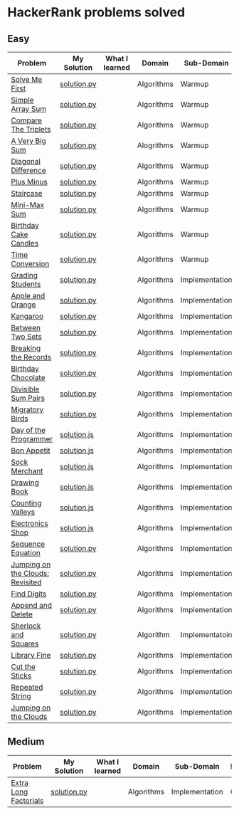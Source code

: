 # HackerRank problems solved

## Easy

| Problem                                                 | My Solution                        | What I learned | Domain     | Sub-Domain     | Date Solved |
| ------------------------------------------------------- | ---------------------------------- | -------------- | ---------- | -------------- | ----------- |
| [Solve Me First][1]                                     | [solution.py][2]                   |                | Algorithms | Warmup         | 08/28/2019  |
| [Simple Array Sum][4]                                   | [solution.py][5]                   |                | Algorithms | Warmup         | 08/28/2019  |
| [Compare The Triplets][7]                               | [solution.py][8]                   |                | Algorithms | Warmup         | 08/28/2019  |
| [A Very Big Sum][10]                                    | [solution.py][11]                  |                | Alogrithms | Warmup         | 08/29/2019  |
| [Diagonal Difference][14]                               | [solution.py][15]                  |                | Algorithms | Warmup         | 08/30/2019  |
| [Plus Minus][17]                                        | [solution.py][18]                  |                | Algorithms | Warmup         | 08/31/2019  |
| [Staircase][20]                                         | [solution.py][21]                  |                | Algorithms | Warmup         | 08/31/2019  |
| [Mini-Max Sum][23]                                      | [solution.py][24]                  |                | Algorithms | Warmup         | 09/01/2019  |
| [Birthday Cake Candles][26]                             | [solution.py][27]                  |                | Algorithms | Warmup         | 09/01/2019  |
| [Time Conversion][29]                                   | [solution.py][30]                  |                | Algorithms | Warmup         | 09/01/2019  |
| [Grading Students][32]                                  | [solution.py][33]                  |                | Algorithms | Implementation | 09/01/2019  |
| [Apple and Orange][35]                                  | [solution.py][36]                  |                | Algorithms | Implementation | 09/01/2019  |
| [Kangaroo][38]                                          | [solution.py][39]                  |                | Algorithms | Implementation | 09/01/2019  |
| [Between Two Sets][41]                                  | [solution.py][42]                  |                | Algorithms | Implementation | 09/01/2019  |
| [Breaking the Records][44]                              | [solution.py][45]                  |                | Algorithms | Implementation | 09/01/2019  |
| [Birthday Chocolate][47]                                | [solution.py][48]                  |                | Algorithms | Implementation | 09/01/2019  |
| [Divisible Sum Pairs][50]                               | [solution.py][51]                  |                | Algorithms | Implementation | 09/01/2019  |
| [Migratory Birds][53]                                   | [solution.py][54]                  |                | Algorithms | Implementation | 09/01/2019  |
| [Day of the Programmer][dayoftheprogrammer1]            | [solution.js][dayoftheprogrammer2] |                | Algorithms | Implementation | 01/08/2020  |
| [Bon Appetit][bonappetit1]                              | [solution.js][bonappetit2]         |                | Algorithms | Implementation | 01/08/2020  |
| [Sock Merchant][sockmerchant1]                          | [solution.js][sockmerchant2]       |                | Algorithms | Implementation | 01/09/2020  |
| [Drawing Book][drawingbook1]                            | [solution.js][drawingbook2]        |                | Algorithms | Implementation | 01/10/2020  |
| [Counting Valleys][countingvalleys1]                    | [solution.js][countingvalleys1]    |                | Algorithms | Implementation | 01/11/2020  |
| [Electronics Shop][electronicsshop1]                    | [solution.js][electronicsshop2]    |                | Algorithms | Implementation | 01/12/2020  |
| [Sequence Equation][sequenceequation1]                  | [solution.py][sequenceequation2]   |                | Algorithms | Implementation | 01/31/2020  |
| [Jumping on the Clouds: Revisited][jumpingontheclouds1] | [solution.py][jumpingontheclouds2] |                | Algorithms | Implementation | 02/01/2020  |
| [Find Digits][finddigits1]                              | [solution.py][finddigits2]         |                | Algorithms | Implementation | 02/02/2020  |
| [Append and Delete][appendanddelete1]                   | [solution.py][appendanddelete2]    |                | Algorithms | Implementation | 02/03/2020  |
| [Sherlock and Squares][sherlockandsquares1]             | [solution.py][sherlockandsquares2] |                | Algorithm  | Implementatoin | 02/04/2020  |
| [Library Fine][libraryfine1]                            | [solution.py][libraryfine2]        |                | Algorithms | Implementation | 02/06/2020  |
| [Cut the Sticks][cutthesticks1]                         | [solution.py][cutthesticks2]       |                | Algorithms | Implementation | 02/07/2020  |
| [Repeated String][repeatedstring1]                      | [solution.py][repeatedstring2]     |                | Algorithms | Implementation | 02/10/2020  |
| [Jumping on the Clouds][jumpontheclouds1]               | [solution.py][jumpontheclouds2]    |                | Algorithms | Implementation | 02/11/2020  |

## Medium

| Problem                                       | My Solution                         | What I learned | Domain     | Sub-Domain     | Date Solved |
| --------------------------------------------- | ----------------------------------- | -------------- | ---------- | -------------- | ----------- |
| [Extra Long Factorials][extralongfactorials1] | [solution.py][extralongfactorials2] |                | Algorithms | Implementation | 02/08/2020  |

[1]: https://www.hackerrank.com/challenges/solve-me-first/problem
[2]: ./Easy/SolveMeFirst/solution.py
[4]: https://www.hackerrank.com/challenges/simple-array-sum/problem
[5]: ./Easy/SimpleArraySum/solution.py
[7]: https://www.hackerrank.com/challenges/compare-the-triplets/problem
[8]: ./Easy/CompareTheTriplets/solution.py
[10]: https://www.hackerrank.com/challenges/a-very-big-sum/problem
[11]: ./Easy/AVeryBigSum/solution.py
[14]: https://www.hackerrank.com/challenges/diagonal-difference/problem
[15]: ./Easy/DiagonalDifference/solution.py
[17]: https://www.hackerrank.com/challenges/plus-minus/problem
[18]: ./Easy/PlusMinus/solution.py
[20]: https://www.hackerrank.com/challenges/staircase/problem
[21]: ./Easy/Staircase/solution.py
[23]: https://www.hackerrank.com/challenges/mini-max-sum/problem
[24]: ./Easy/MiniMaxSum/solution.py
[26]: https://www.hackerrank.com/challenges/birthday-cake-candles/problem
[27]: ./Easy/BirthdayCakeCandles/solution.py
[29]: https://www.hackerrank.com/challenges/time-conversion/problem
[30]: ./Easy/TimeConversion/solution.py
[32]: https://www.hackerrank.com/challenges/grading/problem
[33]: ./Easy/GradingStudents/solution.py
[35]: https://www.hackerrank.com/challenges/apple-and-orange/problem
[36]: ./Easy/AppleAndOrange/solution.py
[38]: https://www.hackerrank.com/challenges/kangaroo/problem
[39]: ./Easy/Kangaroo/solution.py
[41]: https://www.hackerrank.com/challenges/between-two-sets/problem
[42]: ./Easy/BetweenTwoSets/solution.py
[44]: https://www.hackerrank.com/challenges/breaking-best-and-worst-records/problem
[45]: ./Easy/BreakingTheRecords/solution.py
[47]: https://www.hackerrank.com/challenges/the-birthday-bar/problem
[48]: ./Easy/BirthdayChocolate/solution.py
[50]: https://www.hackerrank.com/challenges/divisible-sum-pairs/problem
[51]: ./Easy/DivisibleSumPairs/solution.py
[53]: https://www.hackerrank.com/challenges/migratory-birds/problem
[54]: ./Easy/MigratoryBirds/solution.py
[dayoftheprogrammer1]: https://www.hackerrank.com/challenges/day-of-the-programmer/problem
[dayoftheprogrammer2]: ./Easy/DayOfTheProgrammer/solution.js
[bonappetit1]: https://www.hackerrank.com/challenges/bon-appetit/problem
[bonappetit2]: ./Easy/BonAppetit/solution.js
[sockmerchant1]: https://www.hackerrank.com/challenges/sock-merchant/problem
[sockmerchant2]: ./Easy/SockMerchant/solution.js
[drawingbook1]: https://www.hackerrank.com/challenges/drawing-book/problem
[drawingbook2]: ./Easy/DrawingBook/solution.js
[countingvalleys1]: https://www.hackerrank.com/challenges/counting-valleys/problem
[countingvalleys2]: ./Easy/CountingValleys/solution.js
[electronicsshop1]: https://www.hackerrank.com/challenges/electronics-shop/problem
[electronicsshop2]: ./Easy/ElectronicsShop/solution.js
[sequenceequation1]: https://www.hackerrank.com/challenges/permutation-equation/problem
[sequenceequation2]: ./Easy/SequenceEquation/solution.py
[jumpingontheclouds1]: https://www.hackerrank.com/challenges/jumping-on-the-clouds-revisited/problem
[jumpingontheclouds2]: ./Easy/JumpingOnTheCloudsRevisited/solution.py
[finddigits1]: https://www.hackerrank.com/challenges/find-digits/problem
[finddigits2]: ./Easy/FindDigits/solution.py
[appendanddelete1]: https://www.hackerrank.com/challenges/append-and-delete/problem
[appendanddelete2]: ./Easy/AppendAndDelete/solution.py
[sherlockandsquares1]: https://www.hackerrank.com/challenges/sherlock-and-squares/problem
[sherlockandsquares2]: ./Easy/SherlockAndSquares/solution.py
[libraryfine1]: https://www.hackerrank.com/challenges/library-fine/problem
[libraryfine2]: ./Easy/LibraryFine/solution.py
[cutthesticks1]: https://www.hackerrank.com/challenges/cut-the-sticks/problem
[cutthesticks2]: ./Easy/CutTheSticks/solution.py
[extralongfactorials1]: https://www.hackerrank.com/challenges/extra-long-factorials/problem
[extralongfactorials2]: ./Medium/ExtraLongFactorials/solution.py
[repeatedstring1]: https://www.hackerrank.com/challenges/repeated-string/problem
[repeatedstring2]: ./Easy/RepeatedString/solution.py
[jumpontheclouds1]: https://www.hackerrank.com/challenges/jumping-on-the-clouds/problem
[jumpontheclouds2]: ./Easy/JumpingOnTheClouds/solution.py
